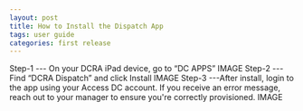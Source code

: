 ```yaml
---
layout: post
title: How to Install the Dispatch App
tags: user guide
categories: first release
---
```

<link rel="stylesheet" href="/User-Guide/styles.css">

Step-1 --- On your DCRA iPad device, go to “DC APPS”
IMAGE
Step-2 ---Find “DCRA Dispatch” and click Install
IMAGE
Step-3 ---After install, login to the app using your Access DC account. If you receive an error message, reach out to your manager to ensure you're correctly provisioned. 
IMAGE
